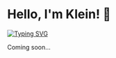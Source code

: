 
<!--
**cafakleinn/cafakleinn** is a ✨ _special_ ✨ repository because its `README.md` (this file) appears on your GitHub profile.

Here are some ideas to get you started:

- 🔭 I’m currently working on ...
- 🌱 I’m currently learning ...
- 👯 I’m looking to collaborate on ...
- 🤔 I’m looking for help with ...
- 💬 Ask me about ...
- 📫 How to reach me: ...
- 😄 Pronouns: ...
- ⚡ Fun fact: ...
-->

# Hello, I'm Klein! 👋
<!--
### Ontario Tech University | Writing code that lasts—efficient, ethical, and impactful
-->

[![Typing SVG](https://readme-typing-svg.demolab.com?font=Fira+Code&duration=2000&pause=500&color=4DACF7&width=435&lines=Hello%2C+world!;Motivated+Computer+Science+student;Aspiring+Software+Engineer)](https://git.io/typing-svg)

<!--
![](https://komarev.com/ghpvc/?username=cafakleinn&color=blue)
-->
Coming soon...

